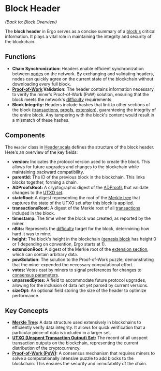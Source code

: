 # Block Header

*(Back to: [Block Overview](block.md))*

The **block header** in Ergo serves as a concise summary of a [block's](block.md) critical information. It plays a vital role in maintaining the integrity and security of the blockchain.

## Functions

* **Chain Synchronization:** Headers enable efficient synchronization between [nodes](install.md) on the network. By exchanging and validating headers, nodes can quickly agree on the current state of the blockchain without downloading every full block.
* **[Proof-of-Work](autolykos.md) Validation:** The header contains information necessary to verify the miner's Proof-of-Work (PoW) solution, ensuring that the block meets the network's [difficulty](difficulty.md) requirements.
* **Block Integrity:** Headers include hashes that link to other sections of the block ([transactions](block-transactions.md), [proofs](block-adproofs.md), [extension](extension-section.md)), guaranteeing the integrity of the entire block. Any tampering with the block's content would result in a mismatch of these hashes.

## Components

The `Header` class in [Header.scala](https://github.com/ergoplatform/ergo/blob/master/ergo-core/src/main/scala/org/ergoplatform/modifiers/history/header/Header.scala) defines the structure of the block header. Here's an overview of the key fields:

* **version:** Indicates the protocol version used to create the block. This allows for future upgrades and changes to the blockchain while maintaining backward compatibility.
* **parentId:** The ID of the previous block in the blockchain. This links blocks together, forming a chain.
* **ADProofsRoot:** A cryptographic digest of the [ADProofs](block-adproofs.md) that validate changes to the [UTXO set](eutxo.md).
* **stateRoot:** A digest representing the root of the [Merkle tree](structures/merkle/merkle-tree.md) that captures the state of the UTXO set after this block is applied.
* **transactionsRoot:** A digest of the Merkle root of all [transactions](block-transactions.md) included in the block.
* **timestamp:** The time when the block was created, as reported by the miner.
* **nBits:** Represents the [difficulty](difficulty.md) target for the block, determining how hard it was to mine.
* **height:** The block's height in the blockchain ([genesis block](emission.md) has height 0 or 1 depending on convention, Ergo starts at 1).
* **extensionRoot:** A digest of the Merkle root of the [extension section](extension-section.md), which can contain arbitrary data.
* **powSolution:** The solution to the Proof-of-Work puzzle, demonstrating that the miner expended the necessary computational effort.
* **votes:** Votes cast by miners to signal preferences for changes to [consensus parameters](governance.md).
* **unparsedBytes:** A field to accommodate future protocol upgrades, allowing for the inclusion of data not yet parsed by current versions.
* **sizeOpt:** An optional field storing the size of the header to optimize performance.


## Key Concepts

* **[Merkle Tree](structures/merkle/merkle-tree.md):** A data structure used extensively in blockchains to efficiently verify data integrity. It allows for quick verification that a particular piece of data is included in a larger set.
* **[UTXO (Unspent Transaction Output) Set](eutxo.md):** The record of all unspent transaction outputs on the blockchain, representing the current distribution of the cryptocurrency.
* **[Proof-of-Work (PoW)](autolykos.md):** A consensus mechanism that requires miners to solve a computationally intensive puzzle to add blocks to the blockchain. This ensures the security and immutability of the chain.
